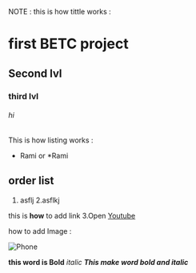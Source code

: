 NOTE :
this is how tittle works :

# first BETC project 
## Second lvl 
### third lvl
###### hi

This is how listing works : 
- Rami
or
*Rami


## order list 
1. asflj
2.asflkj

this is  **how**  to add link 
3.Open [Youtube](www.youtube.com)


how to add Image : 

![Phone ](https://images.unsplash.com/photo-1638486071992-536e48c8fa3e?ixlib=rb-4.0.3&ixid=MnwxMjA3fDB8MHxzZWFyY2h8NXx8bG9vayUyMGJhY2t8ZW58MHx8MHx8&w=1000&q=80)


**this word is Bold** 
*italic*
***This make word bold and italic***






